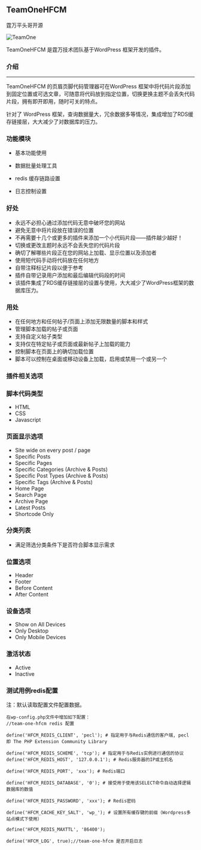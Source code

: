 ## TeamOneHFCM

霆万平头哥开源

![TeamOne](https://font.thwpmanage.com/img/teamone.jpg) 

TeamOneHFCM 是霆万技术团队基于WordPress 框架开发的插件。

### 介绍

***

TeamOneHFCM 的页眉页脚代码管理器可在WordPress 框架中将代码片段添加到固定位置或可选文章，可随意将代码放到指定位置，切换更换主题不会丢失代码片段，拥有即开即用，随时可关的特点。

针对了 WordPress 框架，查询数据量大，冗余数据多等情况，集成增加了RDS缓存链接层，大大减少了对数据库的压力。

### 功能模块

- 基本功能使用

- 数据批量处理工具

- redis 缓存链路设置
- 日志控制设置

### 好处

- 永远不必担心通过添加代码无意中破坏您的网站
- 避免无意中将片段放在错误的位置
- 不再需要十几个或更多的插件来添加一个小代码片段——插件越少越好！
- 切换或更改主题时永远不会丢失您的代码片段
- 确切了解哪些片段正在您的网站上加载、显示位置以及添加者
- 使用短代码手动将代码放在任何地方
- 自带注释标记片段以便于参考
- 插件自带记录用户添加和最后编辑代码段的时间
- 该插件集成了RDS缓存链接层的设置与使用，大大减少了WordPress框架的数据库压力。

### 用处

- 在任何地方和任何帖子/页面上添加无限数量的脚本和样式
- 管理脚本加载的帖子或页面
- 支持自定义帖子类型
- 支持仅在特定帖子或页面或最新帖子上加载的能力
- 控制脚本在页面上的确切加载位置
- 脚本可以控制在桌面或移动设备上加载，启用或禁用一个或另一个

### 插件相关选项

### 脚本代码类型

- HTML
- CSS
- Javascript

### 页面显示选项

- Site wide on every post / page
- Specific Posts
- Specific Pages
- Specific Categories (Archive & Posts)
- Specific Post Types (Archive & Posts)
- Specific Tags (Archive & Posts)
- Home Page
- Search Page
- Archive Page
- Latest Posts
- Shortcode Only

### 分类列表

- 满足筛选分类条件下是否符合脚本显示需求

### 位置选项

- Header
- Footer
- Before Content
- After Content

### 设备选项

- Show on All Devices
- Only Desktop
- Only Mobile Devices

### 激活状态

- Active
- Inactive

### 测试用例redis配置

注：默认读取配置文件配置数据。

```
在wp-config.php文件中增加如下配置：
//team-one-hfcm redis 配置

define('HFCM_REDIS_CLIENT', 'pecl'); # 指定用于与Redis通信的客户端, pecl 即 The PHP Extension Community Library

define('HFCM_REDIS_SCHEME', 'tcp'); # 指定用于与Redis实例进行通信的协议
define('HFCM_REDIS_HOST', '127.0.0.1'); # Redis服务器的IP或主机名

define('HFCM_REDIS_PORT', 'xxx'); # Redis端口

define('HFCM_REDIS_DATABASE', '0'); # 接受用于使用该SELECT命令自动选择逻辑数据库的数值

define('HFCM_REDIS_PASSWORD', 'xxx'); # Redis密码

define('HFCM_CACHE_KEY_SALT', 'wp_'); # 设置所有缓存键的前缀（Wordpress多站点模式下使用）

define('HFCM_REDIS_MAXTTL', '86400');

define('HFCM_LOG', true);//team-one-hfcm 是否开启日志
```
